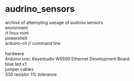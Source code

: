 # audrino_sensors
<p>
archive of attempting useage of audrino sensors
<br>
enviorment 
<br> /t linux mint
<br>
powershell
<br>
arduino-cli // command line
<br>
<br>
hardwere
<br>
Arduino uno: Keyestudio W5500 Ethernet Development Board
<br>
blue led x1
<br>
jumper cables
<br>
330 resistor 1% tolerance
<br>
</p>
